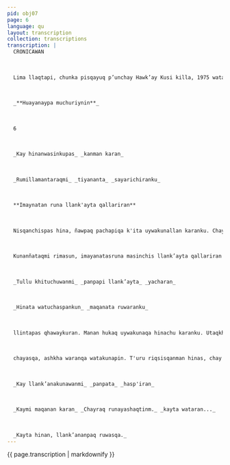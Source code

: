 ```yaml
---
pid: obj07
page: 6
language: qu
layout: transcription
collection: transcriptions
transcription: |
  CRONICAWAN
  
  
  
  Lima llaqtapi, chunka pisqayuq p’unchay Hawk’ay Kusi killa, 1975 watapi.
  
  
  
  _**Huayanaypa muchuriynin**_
  
  
  
  6
  
  
  
  _Kay hinanwasinkupas_ _kanman karan_
  
  
  
  _Rumillamantaraqmi_ _tiyananta_ _sayarichiranku_
  
  
  
  **Imaynatan runa llank'ayta qallariran**
  
  
  
  Nisqanchispas hina, ñawpaq pachapiqa k'ita uywakunallan karanku. Chay uywakunaq aychan pisiyaqtinmi, uywanpi runakuna yuyaymanaranku, chaymi uywayta qallariranku. Aswan huch’uykunatas, uywayta qallariranku; runakunapaq aswan allin kaqtas. Ninchistaqmi, chay pachapaq aylluchasqaña runakuna tiyasqankuta, Nillanchistaqmi imaynatas chay ayllukuna k'ita uywakuna chaquranku chaytapas. Ninchistaqmi, imaynatas runakuna sach’akunaq rurun pisiyaqtin, tarpuyta qallarisqankumanta. Nillanchistaqmi, warmi aswan ñawpaq yurata wiñachisqanmanta Warmiq tarpuyta yachachiwasqanchis mantapas. Chaymanta rimallanchistaq, runakunaq awqanakuyman haykusqanta hinaspa yanasqa runakuna rikhurisqanmanta, qhapaq, kamachiq runakuna rikhurisqanmantapas.
  
  
  
  Kunanñataqmi rimasun, imayanatasruna masinchis llank’ayta qallariran chayta: Pisqa pachaj waranqa watañas runakuna kay pachapi tiyasharan chay runakunan sach’aq patankunapi tiyaran. Ichaqa manan pachaj waranqa watallaraqchu; runaq runayasqanqa; chaymantapas pisga chunka watallaraqmi runaq llank’asqanqa. Chayllaraqmi kawsananpaq, kay pachata llank’ayta qallariran. Manan kay unaypi tiyaq runaqa, hukaq uywakuna hina kallpasapachu karan, nitaqmi usqay p’itaqchu karan manan kay runakunaq makinpi nishuhatuntaqchu sillunkuna karan, mananPumaq sillun hinachu karan, manallataqmi hatun waqsayuqchu karanku pas. Q'ala kayninpin mana millman karanchu. Ichaga allin sayaq chakiyuqñan karan; chay sayasqanmi, makinta amachakunanpaq kallpacharan; chayraykun makinwan ima hap'iytapas atiran. Ñawinkunapas kharuman qhawaytan atiran, chayraykun qayllas
  
  
  
  _Tullu khituchuwanmi_ _panpapi llank’ayta_ _yacharan_
  
  
  
  _Hinata watuchaspankun_ _maqanata ruwaranku_
  
  
  
  llintapas qhawaykuran. Manan hukaq uywakunaqa hinachu karanku. Utaqkharullata qhawaqku, utaq kay purisqallankuta. Kaqllatataqmi kay runamasinchispi karan, ancha wiñasqaña ñusqunnin. Hina qhawaq ñawinwan, hap'iq makinwan, wiñashan ñusqunninwanmi, lliw llank’anakuta thupayta qallarirán; chaykuna ruwasqanwanmi llapa k’ita uywakunata suyuran. MAYNAN CHAY LLANK'ANAKUNA KARAN Chay thupasqan llank’anakunaqa, rumimantan karan; chay rumiq thupasqanqa pedernales sutiwanmi castellano simipi riqsiyku, chay rumin p’akirikuspa tumi hina, ñawch'iyuq qhipan. Chay rumikunawanmi chanpita ruwaran, mayninpitaq uywakunaq tullunta k’aspiman watucharuspan chanpita ruwaran. Chaywanraqmi uywakunata llalliran. Chay pedernal rumillawantaqmi, panpata hasp’iyta atiran hinaspa, t'uquta ruwaspa, chay t'uqukunaman munasqan uywakunata urmayachiq. Chaykunata riqsispanñan runa mikhunanpaq hina tarpuyta qallariran hinaspataq wasikunatapas hatarichiyta atiranña chirimanta q’uñikunanpaq, wayramanta ayqinanpaq hina. Ima llank’anakunatataq riqsiranri; ñawpaqtaqa rumillatan llank’ananpaq riqsiran, chay rumita huq rumikunawan thupaspan, tumita hatarichiran. Chaymantan, chay rumita k’aspi man watucharuspa; maqanata rikhurichiran. Uywakuhaq kukuchunta hap’ispataq, khituchita riqsiran; chaymantataq chanpita, chukitawan Chaymantañan kay llank’anankunapas, antamanta ruwasqa karan. IMAYNATANWASI RUWAYTA QALLARIRAN Imaynatataq wasichakuyta, runakunari qallariran; imamantataq wasinkurikaran, kay tapuykunamanmi: hinata kutichiyta munayku: Ñawpaqtaqa, runa wasichakuran qaqakunaq t'uqu ukhunpin; chaypin chirimanta ayqiqku, chayllapitaq k'ita uywakunamantapas ayqiq. Chaymanta unayninmanñan, runa masinchis wasichakuyta atiran; astawanraq uman wiñaqtinña, makin aswan allinta llank’ayta yacharuqtinña. Hatun raphikunata huñuspansi, mana allintaraq wasichakusqa, chay mantañan ch’ujllakunata sayarichisqa. Ichaqa ninaymi, manan huj, iskay, kinsa watallapichi, ch’ujlla ruwaykama
  
  
  
  chayasqa, ashkha waranqa watakunapin. T'uru riqsisqanman hinas, chay raphikunawan ruwasqa wasinkunata lluthayta qallarisqa, hinaspansi allin sayaqtaña wasichakusqa. Chaymanta unayninmanña, tikakunata ruwaspan, t'urumanta ruwaspan kunan riqsisqanchis wasita hina sayarichisqa. Nishu unaypin wasi ruwayta runayachasqa. Ñawpaqtaraqsi, ch’aki raphikunata apakachaq; maypin tuta tutayaruqtinman hina chay raphikunawan p’istuykunanpaq. Chaymantañataq, chay ch’aki raphikunata warkusqa, hinaspa paramanta mach’akusqa. Chaymantapas, phiña uywakunalanta ayqinanpaqmi, qucha ukhukunapi k’ullukunata sayachispa, chay patapi wasinta sayachiran. Sasa puriytapunin runa puriran.
  
  
  
  _Kay llank’anakunawanmi_ _panpata_ _hasp'iran_
  
  
  
  _Kaymi maqanan karan_ _Chayraq runayashaqtinm._ _kayta wataran..._
  
  
  
  _Kayta hinan, llank’ananpaq ruwasqa._
---
```


{{ page.transcription | markdownify }}
